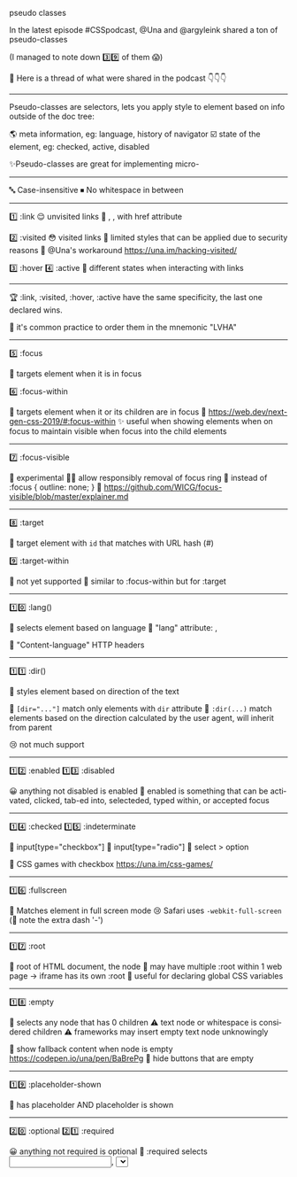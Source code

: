 pseudo classes

In the latest episode #CSSpodcast, @Una and @argyleink shared a ton of pseudo-classes

(I managed to note down 3️⃣9️⃣ of them 😱)

🧵 Here is a thread of what were shared in the podcast 👇👇👇

---

Pseudo-classes are selectors, lets you apply style to element based on info outside of the doc tree:

🌎 meta information, eg: language, history of navigator
☑️ state of the element, eg: checked, active, disabled

✨Pseudo-classes are great for implementing micro-

---

🔤 Case-insensitive
⏹ No whitespace in between

---

1️⃣ :link
😌 unvisited links
🔗 <a>, <area>, <link> with href attribute

2️⃣ :visited
😳 visited links
🔐 limited styles that can be applied due to security reasons
👀 @Una's workaround https://una.im/hacking-visited/

3️⃣ :hover
4️⃣ :active
📝 different states when interacting with links

---

🏆 :link, :visited, :hover, :active have the same specificity, the last one declared wins.

🥰 it's common practice to order them in the mnemonic "LVHA"

---

5️⃣ :focus

📝 targets element when it is in focus

6️⃣ :focus-within

📝 targets element when it or its children are in focus
📕 https://web.dev/next-gen-css-2019/#:focus-within
✨ useful when showing elements when on focus to maintain visible when focus into the child elements

---

7️⃣ :focus-visible

🧪 experimental
👨‍🔬 allow responsibly removal of focus ring
🙈 instead of :focus { outline: none; }
📕 https://github.com/WICG/focus-visible/blob/master/explainer.md

---

8️⃣ :target

🔗 target element with `id` that matches with URL hash (#)

9️⃣ :target-within

🧪 not yet supported
📝 similar to :focus-within but for :target

---

1️⃣0️⃣ :lang()

📝 selects element based on language
🎯 "lang" attribute: <html lang="en">, <div lang="es">
🎯 "Content-language" HTTP headers

---

1️⃣1️⃣ :dir()

📝 styles element based on direction of the text

👀 `[dir="..."]` match only elements with `dir` attribute
👀 `:dir(...)` match elements based on the direction calculated by the user agent, will inherit from parent

😢 not much support

---

1️⃣2️⃣ :enabled
1️⃣3️⃣ :disabled

😀 anything not disabled is enabled
👀 enabled is something that can be activated, clicked, tab-ed into, selecteded, typed within, or accepted focus

---

1️⃣4️⃣ :checked
1️⃣5️⃣ :indeterminate

🎯 input[type="checkbox"]
🎯 input[type="radio"]
🎯 select > option

📕 CSS games with checkbox https://una.im/css-games/

---

1️⃣6️⃣ :fullscreen

🎯 Matches element in full screen mode
😢 Safari uses `-webkit-full-screen` (👀 note the extra dash '-')

---

1️⃣7️⃣ :root

🎯 root of HTML document, the <html> node
📝 may have multiple :root within 1 web page -> iframe has its own :root
📝 useful for declaring global CSS variables

---

1️⃣8️⃣ :empty

🎯 selects any node that has 0 children
⚠️ text node or whitespace is considered children
⚠️ frameworks may insert empty text node unknowingly

📕 show fallback content when node is empty https://codepen.io/una/pen/BaBrePg
📕 hide buttons that are empty

---

1️⃣9️⃣ :placeholder-shown

🎯 has placeholder AND placeholder is shown

---

2️⃣0️⃣ :optional
2️⃣1️⃣ :required

😀 anything not required is optional
🎯 :required selects <input>, <select>, <textarea> with required attribute

---

2️⃣2️⃣ :blank

📜 CSS draft
🎯 selects <input>, <textarea> that is empty

🗣 Discussion on the name:  https://github.com/w3c/csswg-drafts/issues/1967

---

2️⃣3️⃣ :valid
2️⃣4️⃣ :invalid
2️⃣5️⃣ :in-range
2️⃣6️⃣ :out-of-range

📝 Validation state of input based on HTML5 form controls
📝 :in-range depends on min, max of input[type="number"]

---

2️⃣7️⃣ :first-child
2️⃣8️⃣ :last-child
2️⃣9️⃣ :only-child
3️⃣0️⃣ :first-of-type
3️⃣1️⃣ :last-of-type
3️⃣2️⃣ :only-of-

---

3️⃣3️⃣ :nth-child()
3️⃣4️⃣ :nth-last-child()
3️⃣5️⃣ :nth-of-type()
3️⃣6️⃣ :nth-last-of-type()

📝 uses `an-plus-b` syntax within the params

---

3️⃣7️⃣ :is()
3️⃣8️⃣ :not()

📝 :not takes in a simple selector, :is takes in a selector list
📝 specificity based on the highest specificity within the selector

---

🏷 Simple selector
🏷 Compound selector
🏷 Complex selector
🏷 Selector list

---

3️⃣9️⃣ :scope

📝 baseElement.querySelector(selectors) apply the `selectors` to the document to get a list of elements, then return the first match that is descendant of `baseElement`
📝 :scope allow match against the `baseElement` instead